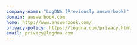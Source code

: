```yaml
---
company-name: "LogDNA (Previously answerbook)"
domain: answerbook.com
home: http://www.answerbook.com/
privacy-policy: https://logdna.com/privacy.html
email: privacy@logdna.com
---
```




